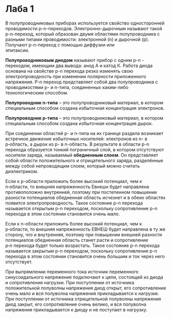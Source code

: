 # Лаба 1

В полупроводниковых приборах используется свойство односторонней проводимости p-n-переходов. Электронно-дырочным называют такой p-n-переход, который образован двумя областями полупроводника с разными типами проводимости: электронной (n) и дырочной (p). Получают p-n-переход с помощью диффузии или  
эпитаксии.

**Полупроводниковым диодом** называют прибор с одним p-n - переходом, имеющим два вывода: анод А и катод К. Работа диода основана на свойстве p-n перехода резко изменять свою электропроводность при изменении полярности приложенного напряжения. P-n переход представляет собой два полупроводника с проводимостями p- и n-типа, соединенных каким-либо технологическим способом.

**Полупроводник n-типа** – это полупроводниковый материал, в котором специальным способом создана избыточная концентрация электронов.

**Полупроводник p-типа** – это полупроводниковый материал, в котором специальным способом создана избыточная концентрация дырок.

При соединении областей p- и n-типа на их границе раздела возникает встречное движение избыточных носителей: электронов из n- в p‑область, а дырок из p- в n-область. В результате в области p-n перехода образуется тонкий пограничный слой, в котором отсутствуют носители заряда, называемый **обедненным слоем**. Он представляет собой области положительного и отрицательного заряда, разделённые между собой непроводящим слоем, который можно считать диэлектриком.

Если к p-области приложить более высокий потенциал, чем к n‑области, то внешняя напряженность Евнешн будет направлена противоположно внутренней, поэтому при постепенном повышении разности потенциалов обедненная область исчезнет и в обеих областях появится электропроводность. Такое состояние p-n перехода называется открытым p-n переходом, поскольку сопротивление p-n перехода в этом состоянии становится очень мало.

Если к n-области приложить более высокий потенциал, чем к p‑области, то внешняя напряженность ЕВНЕШ будет направлена в ту же сторону, что и внутренняя, поэтому при повышении внешней разности потенциалов обедненная область станет расти и сопротивление p‑n перехода будет только возрастать. Такое состояние p-n перехода называется закрытым p-n переходом, поскольку сопротивление p-n перехода в этом состоянии становится очень большим и ток через него отсутствует.

При выпрямлении переменного тока источник переменного синусоидального напряжения подключают к цепи, состоящей из диода и сопротивления нагрузки. При поступлении от источника положительной полуволны напряжения диод открыт, его сопротивление очень мало и вся полуволна напряжения прикладывается к нагрузке. При поступлении от источника отрицательной полуволны напряжения диод закрыт, его сопротивление очень велико, и вся полуволна напряжения прикладывается к диоду и не поступает в нагрузку.